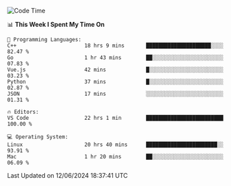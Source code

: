 
<!--START_SECTION:waka-->
![Code Time](http://img.shields.io/badge/Code%20Time-2%2C077%20hrs%2030%20mins-blue)

📊 **This Week I Spent My Time On** 

```text
💬 Programming Languages: 
C++                      18 hrs 9 mins       █████████████████████░░░░   82.47 % 
Go                       1 hr 43 mins        ██░░░░░░░░░░░░░░░░░░░░░░░   07.83 % 
Vue.js                   42 mins             █░░░░░░░░░░░░░░░░░░░░░░░░   03.23 % 
Python                   37 mins             █░░░░░░░░░░░░░░░░░░░░░░░░   02.87 % 
JSON                     17 mins             ░░░░░░░░░░░░░░░░░░░░░░░░░   01.31 % 

🔥 Editors: 
VS Code                  22 hrs 1 min        █████████████████████████   100.00 % 

💻 Operating System: 
Linux                    20 hrs 40 mins      ███████████████████████░░   93.91 % 
Mac                      1 hr 20 mins        ██░░░░░░░░░░░░░░░░░░░░░░░   06.09 % 
```


 Last Updated on 12/06/2024 18:37:41 UTC
<!--END_SECTION:waka-->

